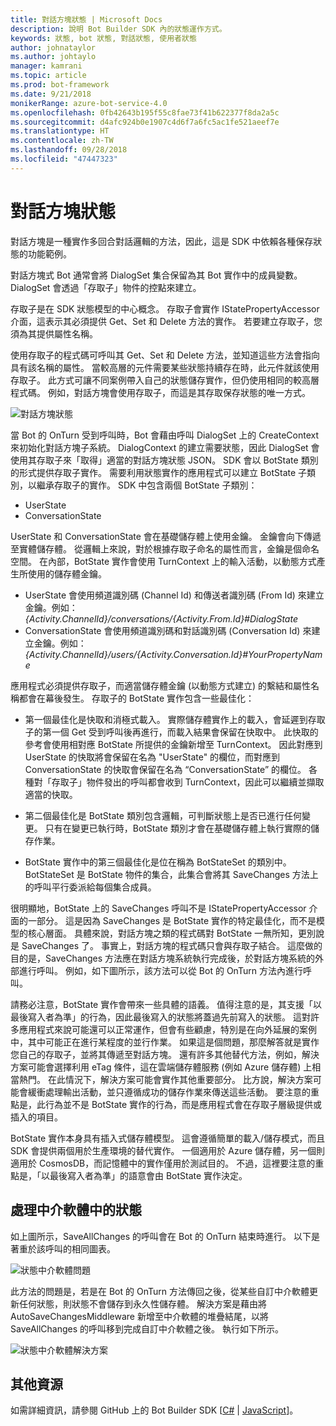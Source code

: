 ```yaml
---
title: 對話方塊狀態 | Microsoft Docs
description: 說明 Bot Builder SDK 內的狀態運作方式。
keywords: 狀態, bot 狀態, 對話狀態, 使用者狀態
author: johnataylor
ms.author: johtaylo
manager: kamrani
ms.topic: article
ms.prod: bot-framework
ms.date: 9/21/2018
monikerRange: azure-bot-service-4.0
ms.openlocfilehash: 0fb42643b195f55c8fae73f41b622377f8da2a5c
ms.sourcegitcommit: d4afc924b0e1907c4d6f7a6fc5ac1fe521aeef7e
ms.translationtype: HT
ms.contentlocale: zh-TW
ms.lasthandoff: 09/28/2018
ms.locfileid: "47447323"
---
```

# <a name="dialog-state"></a>對話方塊狀態

對話方塊是一種實作多回合對話邏輯的方法，因此，這是 SDK 中依賴各種保存狀態的功能範例。 

對話方塊式 Bot 通常會將 DialogSet 集合保留為其 Bot 實作中的成員變數。 DialogSet 會透過「存取子」物件的控點來建立。 

存取子是在 SDK 狀態模型的中心概念。 存取子會實作 IStatePropertyAccessor 介面，這表示其必須提供 Get、Set 和 Delete 方法的實作。 若要建立存取子，您須為其提供屬性名稱。 

使用存取子的程式碼可呼叫其 Get、Set 和 Delete 方法，並知道這些方法會指向具有該名稱的屬性。 當較高層的元件需要某些狀態持續存在時，此元件就該使用存取子。 此方式可讓不同案例帶入自己的狀態儲存實作，但仍使用相同的較高層程式碼。 例如，對話方塊會使用存取子，而這是其存取保存狀態的唯一方式。

![對話方塊狀態](media/bot-builder-dialog-state.png)

當 Bot 的 OnTurn 受到呼叫時，Bot 會藉由呼叫 DialogSet 上的 CreateContext 來初始化對話方塊子系統。 DialogContext 的建立需要狀態，因此 DialogSet 會使用其存取子來「取得」適當的對話方塊狀態 JSON。 SDK 會以 BotState 類別的形式提供存取子實作。 需要利用狀態實作的應用程式可以建立 BotState 子類別，以繼承存取子的實作。 SDK 中包含兩個 BotState 子類別：

- UserState
- ConversationState

UserState 和 ConversationState 會在基礎儲存體上使用金鑰。 金鑰會向下傳遞至實體儲存體。 從邏輯上來說，對於根據存取子命名的屬性而言，金鑰是個命名空間。 在內部，BotState 實作會使用 TurnContext 上的輸入活動，以動態方式產生所使用的儲存體金鑰。

- UserState 會使用頻道識別碼 (Channel Id) 和傳送者識別碼 (From Id) 來建立金鑰。例如：_{Activity.ChannelId}/conversations/{Activity.From.Id}#DialogState_
- ConversationState 會使用頻道識別碼和對話識別碼 (Conversation Id) 來建立金鑰。例如：_{Activity.ChannelId}/users/{Activity.Conversation.Id}#YourPropertyName_

應用程式必須提供存取子，而適當儲存體金鑰 (以動態方式建立) 的繫結和屬性名稱都會在幕後發生。 存取子的 BotState 實作包含一些最佳化： 

- 第一個最佳化是快取和消極式載入。 實際儲存體實作上的載入，會延遲到存取子的第一個 Get 受到呼叫後再進行，而載入結果會保留在快取中。 此快取的參考會使用相對應 BotState 所提供的金鑰新增至 TurnContext。 因此對應到 UserState 的快取將會保留在名為 "UserState" 的欄位，而對應到 ConversationState 的快取會保留在名為 “ConversationState” 的欄位。 各種對「存取子」物件發出的呼叫都會收到 TurnContext，因此可以繼續並擷取適當的快取。

- 第二個最佳化是 BotState 類別包含邏輯，可判斷狀態上是否已進行任何變更。 只有在變更已執行時，BotState 類別才會在基礎儲存體上執行實際的儲存作業。

- BotState 實作中的第三個最佳化是位在稱為 BotStateSet 的類別中。 BotStateSet 是 BotState 物件的集合，此集合會將其 SaveChanges 方法上的呼叫平行委派給每個集合成員。

很明顯地，BotState 上的 SaveChanges 呼叫不是 IStatePropertyAccessor 介面的一部分。 這是因為 SaveChanges 是 BotState 實作的特定最佳化，而不是模型的核心層面。 具體來說，對話方塊之類的程式碼對 BotState 一無所知，更別說是 SaveChanges 了。 事實上，對話方塊的程式碼只會與存取子結合。 這麼做的目的是，SaveChanges 方法應在對話方塊系統執行完成後，於對話方塊系統的外部進行呼叫。 例如，如下圖所示，該方法可以從 Bot 的 OnTurn 方法內進行呼叫。

請務必注意，BotState 實作會帶來一些具體的語義。 值得注意的是，其支援「以最後寫入者為準」的行為，因此最後寫入的狀態將蓋過先前寫入的狀態。 這對許多應用程式來說可能還可以正常運作，但會有些顧慮，特別是在向外延展的案例中，其中可能正在進行某程度的並行作業。 如果這是個問題，那麼解答就是實作您自己的存取子，並將其傳遞至對話方塊。 還有許多其他替代方法，例如，解決方案可能會選擇利用 eTag 條件，這在雲端儲存體服務 (例如 Azure 儲存體) 上相當熱門。 在此情況下，解決方案可能會實作其他重要部分。 比方說，解決方案可能會緩衝處理輸出活動，並只遵循成功的儲存作業來傳送這些活動。 要注意的重點是，此行為並不是 BotState 實作的行為，而是應用程式會在存取子層級提供或插入的項目。

BotState 實作本身具有插入式儲存體模型。 這會遵循簡單的載入/儲存模式，而且 SDK 會提供兩個用於生產環境的替代實作。 一個適用於 Azure 儲存體，另一個則適用於 CosmosDB，而記憶體中的實作僅用於測試目的。 不過，這裡要注意的重點是，「以最後寫入者為準」的語意會由 BotState 實作決定。

## <a name="handling-state-in-middleware"></a>處理中介軟體中的狀態
如上圖所示，SaveAllChanges 的呼叫會在 Bot 的 OnTurn 結束時進行。 以下是著重於該呼叫的相同圖表。

![狀態中介軟體問題](media/bot-builder-dialog-state-problem.png)

此方法的問題是，若是在 Bot 的 OnTurn 方法傳回之後，從某些自訂中介軟體更新任何狀態，則狀態不會儲存到永久性儲存體。 解決方案是藉由將 AutoSaveChangesMiddleware 新增至中介軟體的堆疊結尾，以將 SaveAllChanges 的呼叫移到完成自訂中介軟體之後。 執行如下所示。

![狀態中介軟體解決方案](media/bot-builder-dialog-state-solution.png)

## <a name="additional-resources"></a>其他資源
如需詳細資訊，請參閱 GitHub 上的 Bot Builder SDK [[C#](https://github.com/Microsoft/BotBuilder-dotnet) | [JavaScript](https://github.com/Microsoft/BotBuilder-js)]。
